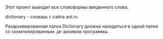 Этот проект выводит все словоформы введенного слова.

dictionary - словарь с сайта aot.ru

Разархивированная папка Dictionary должна находиться в одной папке со скомпилированным .jar архивом программы.
